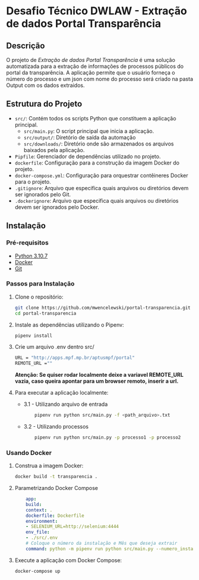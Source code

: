 # Desafio Técnico DWLAW - Extração de dados Portal Transparência

## Descrição

O projeto de _Extração de dados Portal Transparência_ é uma solução automatizada para a extração de informações de processos públicos do portal da transparência. A aplicação permite que o usuário forneça o número do processo e um json com nome do processo será criado na pasta Output com os dados extraidos.

## Estrutura do Projeto

- `src/`: Contém todos os scripts Python que constituem a aplicação principal.
  - `src/main.py`: O script principal que inicia a aplicação.
  - `src/output/`: Diretório de saída da automação
  - `src/downloads/`: Diretório onde são armazenados os arquivos baixados pela aplicação.
- `Pipfile`: Gerenciador de dependências utilizado no projeto.
- `dockerfile`: Configuração para a construção da imagem Docker do projeto.
- `docker-compose.yml`: Configuração para orquestrar contêineres Docker para o projeto.
- `.gitignore`: Arquivo que especifica quais arquivos ou diretórios devem ser ignorados pelo Git.
- `.dockerignore`: Arquivo que especifica quais arquivos ou diretórios devem ser ignorados pelo Docker.

## Instalação

### Pré-requisitos

- [Python 3.10.7](https://www.python.org/downloads/)
- [Docker](https://www.docker.com/get-started)
- [Git](https://git-scm.com/)

### Passos para Instalação

1. Clone o repositório:

   ```bash
   git clone https://github.com/mwencelewski/portal-transparencia.git
   cd portal-transparencia
   ```

2. Instale as dependências utilizando o Pipenv:

   ```bash
   pipenv install
   ```
3. Crie um arquivo .env dentro src/
    ``` bash
    URL = "http://apps.mpf.mp.br/aptusmpf/portal"
    REMOTE_URL =""
    ```
    **Atenção: Se quiser rodar localmente deixe a variavel REMOTE_URL vazia, caso queira apontar para um browser remoto, inserir a url.**
3. Para executar a aplicação localmente:
   - 3.1 - Utilizando arquivo de entrada
        ```bash
            pipenv run python src/main.py -f <path_arquivo>.txt 
        ```
   - 3.2 - Utilizando processos

        ```bash
            pipenv run python src/main.py -p processo1 -p processo2
        ```

### Usando Docker

1. Construa a imagem Docker:

   ```bash
   docker build -t transparencia .
   ```
2. Parametrizando Docker Compose
    ```yml
        app:
        build:
        context: .
        dockerfile: Dockerfile
        environment:
        - SELENIUM_URL=http://selenium:4444
        env_file:
        - ./src/.env
        # Coloque o número da instalação e Mês que deseja extrair
        command: python -m pipenv run python src/main.py --numero_instalacao 12345678 --mes 03/2024
    ```
3. Execute a aplicação com Docker Compose:
   ```bash
   docker-compose up
   ```


